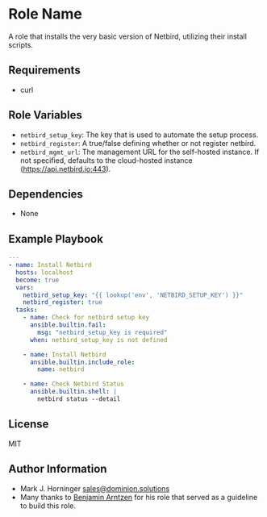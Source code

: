 Role Name
=========
A role that installs the very basic version of Netbird, utilizing their install scripts.

Requirements
------------
- curl

Role Variables
--------------
- `netbird_setup_key`: The key that is used to automate the setup process.
- `netbird_register`: A true/false defining whether or not register netbird.
- `netbird_mgmt_url`: The management URL for the self-hosted instance. If not specified, defaults to the cloud-hosted instance (https://api.netbird.io:443).

Dependencies
------------
- None

Example Playbook
----------------
```yml
---
- name: Install Netbird
  hosts: localhost
  become: true
  vars:
    netbird_setup_key: "{{ lookup('env', 'NETBIRD_SETUP_KEY') }}"
    netbird_register: true
  tasks:
    - name: Check for netbird setup key
      ansible.builtin.fail:
        msg: "netbird_setup_key is required"
      when: netbird_setup_key is not defined

    - name: Install Netbird
      ansible.builtin.include_role:
        name: netbird

    - name: Check Netbird Status
      ansible.builtin.shell: |
        netbird status --detail
```

License
-------
MIT

Author Information
------------------
- Mark J. Horninger <sales@dominion.solutions>
- Many thanks to [Benjamin Arntzen](https://github.com/Zorlin) for his role that served as a guideline to build this role.
